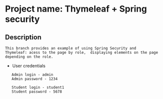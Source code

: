 # Project name: Thymeleaf + Spring security


## Description

`This branch provides an example of using Spring Security and Thymeleaf:
acess to the page by role,  displaying elements on the page depending on the role.`


- User credentials

``` 
   Admin login - admin
   Admin password - 1234  
   
   Student login - student1 
   Student password - 5678 
```
